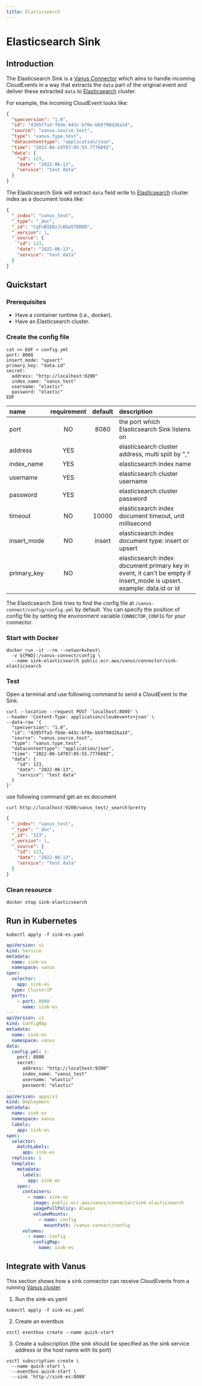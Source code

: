 ```yaml
---
title: Elasticsearch
---
```


# Elasticsearch Sink

## Introduction

The Elasticsearch Sink is a [Vanus Connector][vc] which aims to handle incoming CloudEvents in a way that extracts
the `data` part of the original event and deliver these extracted `data` to [Elasticsearch][es] cluster.

For example, the incoming CloudEvent looks like:

```json
{
  "specversion": "1.0",
  "id": "4395ffa3-f6de-443c-bf0e-bb9798d26a1d",
  "source": "vanus.source.test",
  "type": "vanus.type.test",
  "datacontenttype": "application/json",
  "time": "2022-06-14T07:05:55.777689Z",
  "data": {
    "id": 123,
    "date": "2022-06-13",
    "service": "test data"
  }
}
```

The Elasticsearch Sink will extract `data` field write to [Elasticsearch][es] cluster index as a document looks like:

```json
{
  "_index": "vanus_test",
  "_type": "_doc",
  "_id": "CqFnBIEBzJc0Oa5TERDD",
  "_version": 1,
  "_source": {
    "id": 123,
    "date": "2022-06-13",
    "service": "test data"
  }
}
```


## Quickstart

### Prerequisites
- Have a container runtime (i.e., docker).
- Have an Elasticsearch cluster.

### Create the config file

```shell
cat << EOF > config.yml
port: 8080
insert_mode: "upsert"
primary_key: "data.id"
secret:
  address: "http://localhost:9200"
  index_name: "vanus_test"
  username: "elastic"
  password: "elastic"
EOF
```

| name        | requirement |  default  | description                                                                                                           |
|:------------|:-----------:|:---------:|:----------------------------------------------------------------------------------------------------------------------|
| port        |     NO      |   8080    | the port which Elasticsearch Sink listens on                                                                          |
| address     |     YES     |           | elasticsearch cluster address, multi split by ","                                                                     |
| index_name  |     YES     |           | elasticsearch index name                                                                                              |
| username    |     YES     |           | elasticsearch cluster username                                                                                        |
| password    |     YES     |           | elasticsearch cluster password                                                                                        |
| timeout     |     NO      |   10000   | elasticsearch index document timeout, unit millisecond                                                                |
| insert_mode |     NO      |  insert   | elasticsearch index document type: insert or upsert                                                                   |
| primary_key |     NO      |           | elasticsearch index document primary key in event, it can't be empty if insert_mode is upsert. example: data.id or id |

The Elasticsearch Sink tries to find the config file at `/vanus-connect/config/config.yml` by default. You can specify the position of config file by setting the environment variable `CONNECTOR_CONFIG` for your connector.

### Start with Docker

```shell
docker run -it --rm --network=host\
  -v ${PWD}:/vanus-connect/config \
  --name sink-elasticsearch public.ecr.aws/vanus/connector/sink-elasticsearch
```

### Test

Open a terminal and use following command to send a CloudEvent to the Sink.

```shell
curl --location --request POST 'localhost:8080' \
--header 'Content-Type: application/cloudevents+json' \
--data-raw '{
  "specversion": "1.0",
  "id": "4395ffa3-f6de-443c-bf0e-bb9798d26a1d",
  "source": "vanus.source.test",
  "type": "vanus.type.test",
  "datacontenttype": "application/json",
  "time": "2022-06-14T07:05:55.777689Z",
  "data": {
    "id": 123,
    "date": "2022-06-13",
    "service": "test data"
  }
}'
```

use following command get an es document

```shell
curl http://localhost:9200/vanus_test/_search?pretty
```

```json
{
  "_index": "vanus_test",
  "_type": "_doc",
  "_id": "123",
  "_version": 1,
  "_source": {
    "id": 123,
    "date": "2022-06-13",
    "service": "test data"
  }
}
```

### Clean resource

```shell
docker stop sink-elasticsearch
```

## Run in Kubernetes

```shell
kubectl apply -f sink-es.yaml
```

```yaml
apiVersion: v1
kind: Service
metadata:
  name: sink-es
  namespace: vanus
spec:
  selector:
    app: sink-es
  type: ClusterIP
  ports:
    - port: 8080
      name: sink-es
---
apiVersion: v1
kind: ConfigMap
metadata:
  name: sink-es
  namespace: vanus
data:
  config.yml: |-
    port: 8080
    secret:
      address: "http://localhost:9200"
      index_name: "vanus_test"
      username: "elastic"
      password: "elastic"
---
apiVersion: apps/v1
kind: Deployment
metadata:
  name: sink-es
  namespace: vanus
  labels:
    app: sink-es
spec:
  selector:
    matchLabels:
      app: sink-es
  replicas: 1
  template:
    metadata:
      labels:
        app: sink-es
    spec:
      containers:
        - name: sink-es
          image: public.ecr.aws/vanus/connector/sink-elasticsearch
          imagePullPolicy: Always
          volumeMounts:
            - name: config
              mountPath: /vanus-connect/config
      volumes:
        - name: config
          configMap:
            name: sink-es
```

## Integrate with Vanus

This section shows how a sink connector can receive CloudEvents from a running [Vanus cluster](https://github.com/linkall-labs/vanus).

1. Run the sink-es.yaml
```shell
kubectl apply -f sink-es.yaml
```

2. Create an eventbus
```shell
vsctl eventbus create --name quick-start
```

3. Create a subscription (the sink should be specified as the sink service address or the host name with its port)
```shell
vsctl subscription create \
  --name quick-start \
  --eventbus quick-start \
  --sink 'http://sink-es:8080'
```

[vc]: https://www.vanus.dev/introduction/concepts#vanus-connect
[es]: https://www.elastic.co/guide/en/elasticsearch/reference/current/index.html

